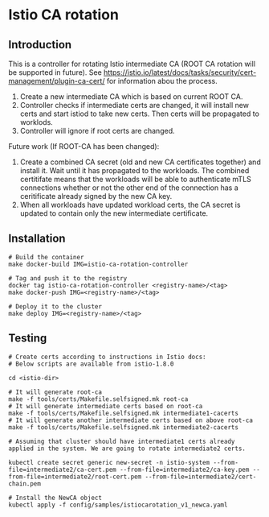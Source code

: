 # Istio CA rotation

## Introduction

This is a controller for rotating Istio intermediate CA (ROOT CA rotation will be supported in future). See https://istio.io/latest/docs/tasks/security/cert-management/plugin-ca-cert/ for information abou the process.

  1. Create a new intermediate CA which is based on current ROOT CA.
  2. Controller checks if intermediate certs are changed, it will install new certs and start istiod to take new certs. Then certs will be propagated to worklods.
  3. Controller will ignore if root certs are changed.

Future work (If ROOT-CA has been changed):
  1. Create a combined CA secret (old and new CA certificates together) and install it. Wait until it has propagated to the workloads. The combined certitifate means that the workloads will be able to authenticate mTLS connections whether or not the other end of the connection has a ceritificate already signed by the new CA key.
  2. When all workloads have updated workload certs, the CA secret is updated to contain only the new intermediate certificate.

## Installation

    # Build the container
    make docker-build IMG=istio-ca-rotation-controller
    
    # Tag and push it to the registry
    docker tag istio-ca-rotation-controller <registry-name>/<tag>
    make docker-push IMG=<registry-name>/<tag>
    
    # Deploy it to the cluster
    make deploy IMG=<registry-name>/<tag>

## Testing

    # Create certs according to instructions in Istio docs:
    # Below scripts are available from istio-1.8.0

    cd <istio-dir>

    # It will generate root-ca
    make -f tools/certs/Makefile.selfsigned.mk root-ca
    # It will generate intermediate certs based on root-ca
    make -f tools/certs/Makefile.selfsigned.mk intermediate1-cacerts
    # It will generate another intermediate certs based on above root-ca
    make -f tools/certs/Makefile.selfsigned.mk intermediate2-cacerts

    # Assuming that cluster should have intermediate1 certs already applied in the system. We are going to rotate intermediate2 certs.

    kubectl create secret generic new-secret -n istio-system --from-file=intermediate2/ca-cert.pem --from-file=intermediate2/ca-key.pem --from-file=intermediate2/root-cert.pem --from-file=intermediate2/cert-chain.pem
    
    # Install the NewCA object
    kubectl apply -f config/samples/istiocarotation_v1_newca.yaml
